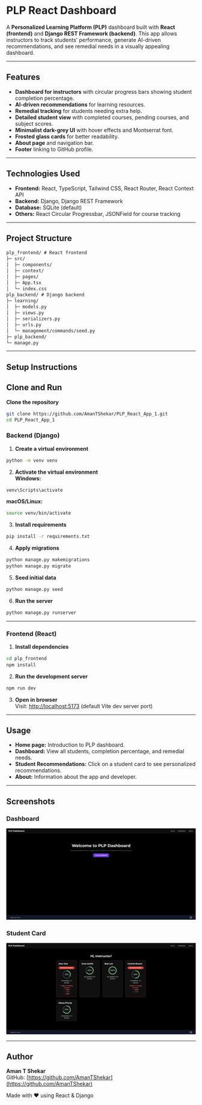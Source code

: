 # PLP React Dashboard

A **Personalized Learning Platform (PLP)** dashboard built with **React (frontend)** and **Django REST Framework (backend)**. This app allows instructors to track students’ performance, generate AI-driven recommendations, and see remedial needs in a visually appealing dashboard.

---

## Features

- **Dashboard for instructors** with circular progress bars showing student completion percentage.  
- **AI-driven recommendations** for learning resources.  
- **Remedial tracking** for students needing extra help.  
- **Detailed student view** with completed courses, pending courses, and subject scores.  
- **Minimalist dark-grey UI** with hover effects and Montserrat font.  
- **Frosted glass cards** for better readability.  
- **About page** and navigation bar.  
- **Footer** linking to GitHub profile.

---

## Technologies Used

- **Frontend:** React, TypeScript, Tailwind CSS, React Router, React Context API  
- **Backend:** Django, Django REST Framework  
- **Database:** SQLite (default)  
- **Others:** React Circular Progressbar, JSONField for course tracking

---

## Project Structure

```
plp_frontend/ # React frontend
├─ src/
│  ├─ components/
│  ├─ context/
│  ├─ pages/
│  ├─ App.tsx
│  └─ index.css
plp_backend/ # Django backend
├─ learning/
│  ├─ models.py
│  ├─ views.py
│  ├─ serializers.py
│  ├─ urls.py
│  └─ management/commands/seed.py
├─ plp_backend/
└─ manage.py
```

---

## Setup Instructions

## Clone and Run

**Clone the repository**
```bash
git clone https://github.com/AmanTShekar/PLP_React_App_1.git
cd PLP_React_App_1
```

### **Backend (Django)**

1. **Create a virtual environment**
```bash
python -m venv venv
```

2. **Activate the virtual environment**  
**Windows:**
```bash
venv\Scripts\activate
```
**macOS/Linux:**
```bash
source venv/bin/activate
```

3. **Install requirements**
```bash
pip install -r requirements.txt
```

4. **Apply migrations**
```bash
python manage.py makemigrations
python manage.py migrate
```

5. **Seed initial data**
```bash
python manage.py seed
```

6. **Run the server**
```bash
python manage.py runserver
```

---

### **Frontend (React)**

1. **Install dependencies**
```bash
cd plp_frontend
npm install
```

2. **Run the development server**
```bash
npm run dev
```

3. **Open in browser**  
Visit: [http://localhost:5173](http://localhost:5173) (default Vite dev server port)

---

## Usage

- **Home page:** Introduction to PLP dashboard.  
- **Dashboard:** View all students, completion percentage, and remedial needs.  
- **Student Recommendations:** Click on a student card to see personalized recommendations.  
- **About:** Information about the app and developer.

---

## Screenshots

### Dashboard
![Dashboard](plp_frontend/src/assets/dashboard.png)

### Student Card
![Student Card](plp_frontend/src/assets/student_card.png)

---

## Author

**Aman T Shekar**  
GitHub: [https://github.com/AmanTShekar](https://github.com/AmanTShekar)  

Made with ❤️ using React & Django
